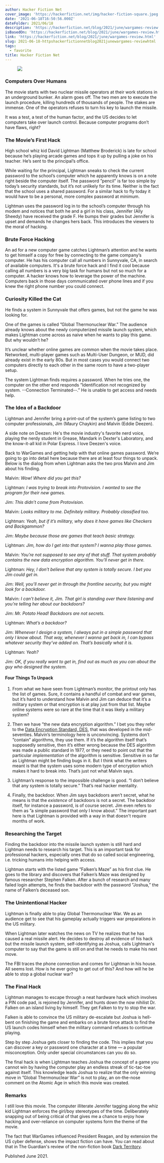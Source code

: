 ```yaml
---
author: Hacker Fiction Net
cover_image: 'https://hackerfiction.net/img/hacker-fiction-square.jpeg'
date: '2021-06-18T16:50:56.000Z'
dateFolder: 2021/06/18
description: 'https://hackerfiction.net/blog/2021/june/wargames-review.html'
isBasedOn: 'https://hackerfiction.net/blog/2021/june/wargames-review.html'
link: 'https://hackerfiction.net/blog/2021/june/wargames-review.html'
slug: 2021-06-18-httpshackerfictionnetblog2021junewargames-reviewhtml
tags:
  - favorite
title: Hacker Fiction Net
---
```

<figure><img src="https://i.ytimg.com/vi/tAcEzhQ7oqA/hqdefault.jpg?sqp=-oaymwEmCOADEOgC8quKqQMa8AEB-AG-AoAC8AGKAgwIABABGEIgQihyMA8=&amp;rs=AOn4CLD_Br4mTTVhD88HkrS6NBvXn1p-sw"/></figure>
<h3>Computers Over Humans</h3>
<p>The movie starts with two nuclear missile operators at their work stations in an underground bunker. An alarm goes off. The two men are to execute the launch procedure, killing hundreds of thousands of people. The stakes are immense. One of the operators refuses to turn his key to launch the missile.</p>
<p>It was a test, a test of the human factor, and the US decides to let computers take over launch control. Because computer programs don’t have flaws, right?</p>
<h3>The Movie’s First Hack</h3>
<p>High school whiz kid David Lightman (Matthew Broderick) is late for school because he’s playing arcade games and tops it up by pulling a joke on his teacher. He’s sent to the principal’s office.</p>
<p>While waiting for the principal, Lightman sneaks to check the current password to the school’s computer which he apparently knows is on a note right beside the computer itself. The password ”pencil" is far too simple by today’s security standards, but it’s not unlikely for its time. Neither is the fact that the school uses a shared password. For a similar hack to fly today it would have to be a personal, more complex password at minimum.</p>
<p>Lightman uses the password log in to the school’s computer through his modem and notices that both he and a girl in his class, Jennifer (Ally Sheedy) have received the grade F. He bumps their grades but Jennifer is upset and demands he changes hers back. This introduces the viewers to the moral of hacking.</p>
<h3>Brute Force Hacking</h3>
<p>An ad for a new computer game catches Lightman’s attention and he wants to get himself a copy for free by connecting to the game company’s computer. He has his computer call all numbers in Sunnyvale, CA, in search of available computers. It's a brute force hack and I find it cool because calling all numbers is a very big task for humans but not so much for a computer. A hacker knows how to leverage the power of the machine. Computers back in those days communicated over phone lines and if you knew the right phone number you could connect.</p>
<h3>Curiosity Killed the Cat</h3>
<p>He finds a system in Sunnyvale that offers games, but not the game he was looking for.</p>
<p>One of the games is called ”Global Thermonuclear War.” The audience already knows about the newly computerized missile launch system, which makes Lightman come across as naive when he wants to play this game. But why wouldn’t he?</p>
<p>It’s unclear whether online games are common when the movie takes place. Networked, multi-player games such as Multi-User Dungeon, or MUD, did already exist in the early 80s. But in most cases you would connect two computers directly to each other in the same room to have a two-player setup.</p>
<p>The system Lightman finds requires a password. When he tries one, the computer on the other end responds ”Identification not recognized by system. --Connection Terminated--.” He is unable to get access and needs help.</p>
<h3>The Idea of a Backdoor</h3>
<p>Lightman and Jennifer bring a print-out of the system’s game listing to two computer professionals, Jim (Maury Chaykin) and Malvin (Eddie Deezen).</p>
<p>A side note on Deezen: He's the movie industry's favorite nerd voice, playing the nerdy student in Grease, Mandark in Dexter's Laboratory, and the know-it-all kid in Polar Express. I love Deezen's voice.</p>
<p>Back to WarGames and getting help with that online games password. We’re going to go into detail here because there are at least four things to unpack. Below is the dialog from when Lightman asks the two pros Malvin and Jim about his finding.</p>
<p>Malvin: <em>Wow! Where did you get this?</em></p>
<p>Lightman: <em>I was trying to break into Protovision. I wanted to see the program for their new games.</em></p>
<p>Jim: <em>This didn’t come from Protovision.</em></p>
<p>Malvin: <em>Looks military to me. Definitely military. Probably classified too.</em></p>
<p>Lightman: <em>Yeah, but if it’s military, why does it have games like Checkers and Backgammon?</em></p>
<p>Jim: <em>Maybe because those are games that teach basic strategy.</em></p>
<p>Lightman: <em>Jim, how do I get into that system? I wanna play those games.</em></p>
<p>Malvin: <em>You’re not supposed to see any of that stuff. That system probably contains the new data encryption algorithm. You’ll never get in there.</em></p>
<p>Lightman: <em>Hey, I don’t believe that any system is totally secure. I bet you Jim could get in.</em></p>
<p>Jim: <em>Well, you’ll never get in through the frontline security, but you might look for a backdoor.</em></p>
<p>Malvin: <em>I can’t believe it, Jim. That girl is standing over there listening and you’re telling her about our backdoors?</em></p>
<p>Jim: <em>Mr. Potato Head! Backdoors are not secrets.</em></p>
<p>Lightman: <em>What’s a backdoor?</em></p>
<p>Jim: <em>Whenever I design a system, I always put in a simple password that only I know about. That way, whenever I wanna get back in, I can bypass whatever security they’ve added on. That’s basically what it is.</em></p>
<p>Lightman: <em>Yeah?</em></p>
<p>Jim: <em>OK, if you really want to get in, find out as much as you can about the guy who designed the system.</em></p>
<h4>Four Things To Unpack</h4>
<ol> <li> <p>From what we have seen from Lightman’s monitor, the printout only has the list of games. Sure, it contains a handful of combat and war games, but it’s hard to understand how Malvin and Jim can deduce that it’s a military system or that encryption is at play just from that list. Maybe online systems were so rare at the time that it was likely a military system?</p> </li> <li> <p>Then we have ”the new data encryption algorithm.” I bet you they refer to the <a href="https://en.wikipedia.org/wiki/Data_Encryption_Standard">Data Encryption Standard, DES</a>, that was developed in the mid-seventies. Malvin’s terminology here is unconvincing. Systems don’t ”contain” algorithms, they use them. If it’s the algorithm itself that’s supposedly sensitive, then it’s either wrong because the DES algorithm was made a public standard in 1977, or they need to point out that the particular <em>implementation</em> of the algorithm is sensitive. Sensitive in so far as Lightman might be finding bugs in it. But I think what the writers meant is that the system uses some modern type of encryption which makes it hard to break into. That’s just not what Malvin says.</p> </li> <li> <p>Lightman’s response to the impossible challenge is good. ”I don’t believe that any system is totally secure.” That’s real hacker mentality.</p> </li> <li> <p>Finally, the backdoor. When Jim says backdoors aren’t secret, what he means is that the <em>existence</em> of backdoors is not a secret. The backdoor itself, for instance a password, is of course secret. Jim even refers to them as ”a simple password that only I know about.” The important part here is that Lightman is provided with a way in that doesn't require months of work.</p> </li> </ol>
<h3>Researching the Target</h3>
<p>Finding the backdoor into the missile launch system is still hard and Lightman needs to research his target. This is an important task for professional hackers, especially ones that do so called social engineering, i.e. tricking humans into helping with access.</p>
<p>Lightman starts with the listed game ”Falken’s Maze” as his first clue. He goes to the library and discovers that Falken’s Maze was designed by famous researcher Stephen Falken. After a bunch of research and many failed login attempts, he finds the backdoor with the password ”Joshua,” the name of Falken’s deceased son.</p>
<h3>The Unintentional Hacker</h3>
<p>Lightman is finally able to play Global Thermonuclear War. We as an audience get to see that his gameplay actually triggers war preparations in the US military.</p>
<p>When Lightman later watches the news on TV he realizes that he has caused a real missile alert. He decides to destroy all evidence of his hack but the missile launch system, self-identifying as Joshua, calls Lightman's computer to say that the game is still on and that he needs to make his next move.</p>
<p>The FBI traces the phone connection and comes for Lightman in his house. All seems lost. How is he ever going to get out of this? And how will he be able to stop a global nuclear war?</p>
<h3>The Final Hack</h3>
<p>Lightman manages to escape through a neat hardware hack which involves a PIN code pad, is rejoined by Jennifer, and hunts down the now nihilist Dr. Falken on an island living by himself. They get Falken to try to stop the war.</p>
<p>Falken is able to convince the US military de-escalate but Joshua is hell-bent on finishing the game and embarks on a brute force attack to find the US launch codes himself when the military command refuses to continue playing.</p>
<p>Step by step Joshua gets closer to finding the code. This implies that you can discover a key or password one character at a time — a popular misconception. Only under special circumstances can you do so.</p>
<p>The final hack is when Lightman teaches Joshua the concept of a game you cannot win by having the computer play an endless streak of tic-tac-toe against itself. This knowledge leads Joshua to realize that the only winning move in ”Global Thermonuclear War” is not to play, an on-the-nose comment on the Atomic Age in which this movie was created.</p>
<h3>Remarks</h3>
<p>I still love this movie. The computer illiterate Jennifer tagging along the whiz kid Lightman enforces the girl/boy stereotypes of the time. Deliberately snapping out of being critical of that gives me a chance to enjoy how hacking and over-reliance on computer systems form the theme of the movie.</p>
<p>The fact that WarGames influenced President Reagan, and by extension the US cyber defense, shows the impact fiction can have. You can read about that in The Guardian's review of the non-fiction book <a href="https://www.theguardian.com/technology/2016/mar/20/dark-territory-review-ronald-reagan-matthew-broderick-war-games-american-cyberwar">Dark Territory</a>.</p>
<p>Published June 2021.</p>

